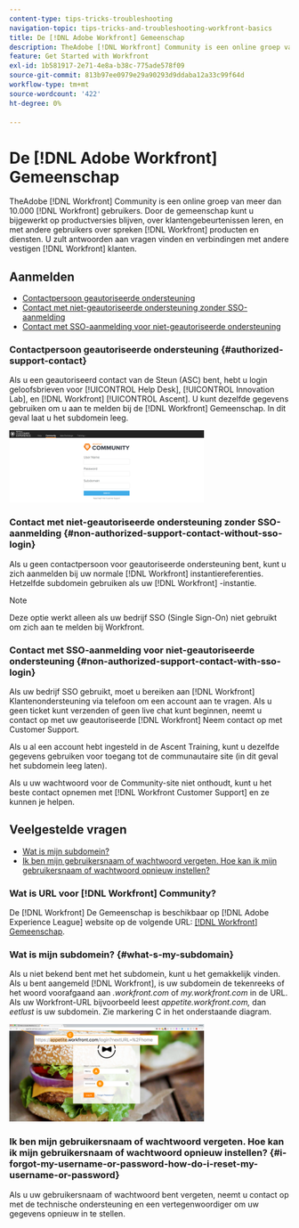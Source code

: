 ```yaml
---
content-type: tips-tricks-troubleshooting
navigation-topic: tips-tricks-and-troubleshooting-workfront-basics
title: De [!DNL Adobe Workfront] Gemeenschap
description: TheAdobe [!DNL Workfront] Community is een online groep van meer dan 10.000 [!DNL Workfront] gebruikers. Door de gemeenschap kunt u bijgewerkt op productversies blijven, over klantengebeurtenissen leren, en met andere gebruikers over spreken [!DNL Workfront] producten en diensten. U zult antwoorden aan vragen vinden en verbindingen met andere vestigen [!DNL Workfront] klanten.
feature: Get Started with Workfront
exl-id: 1b581917-2e71-4e8a-b38c-775ade578f09
source-git-commit: 813b97ee0979e29a90293d9ddaba12a33c99f64d
workflow-type: tm+mt
source-wordcount: '422'
ht-degree: 0%

---
```


# De [!DNL Adobe Workfront] Gemeenschap

TheAdobe [!DNL Workfront] Community is een online groep van meer dan 10.000 [!DNL Workfront] gebruikers. Door de gemeenschap kunt u bijgewerkt op productversies blijven, over klantengebeurtenissen leren, en met andere gebruikers over spreken [!DNL Workfront] producten en diensten. U zult antwoorden aan vragen vinden en verbindingen met andere vestigen [!DNL Workfront] klanten.

<!--
<img src="assets/screen-shot-2018-09-06-at-11.38.27-am-350x112.png" alt="Screen_Shot_2018-09-06_at_11.38.27_AM.png" style="width: 350;height: 112;" data-mc-conditions="QuicksilverOrClassic.Draft mode">
-->

## Aanmelden

* [Contactpersoon geautoriseerde ondersteuning](#authorized-support-contact)
* [Contact met niet-geautoriseerde ondersteuning zonder SSO-aanmelding](#non-authorized-support-contact-without-sso-login)
* [Contact met SSO-aanmelding voor niet-geautoriseerde ondersteuning](#non-authorized-support-contact-with-sso-login)

### Contactpersoon geautoriseerde ondersteuning {#authorized-support-contact}

Als u een geautoriseerd contact van de Steun (ASC) bent, hebt u login geloofsbrieven voor [!UICONTROL Help Desk], [!UICONTROL Innovation Lab], en [!DNL Workfront] [!UICONTROL Ascent]. U kunt dezelfde gegevens gebruiken om u aan te melden bij de [!DNL Workfront] Gemeenschap. In dit geval laat u het subdomein leeg.

![community_4.png](assets/community-4-350x129.png)

### Contact met niet-geautoriseerde ondersteuning zonder SSO-aanmelding {#non-authorized-support-contact-without-sso-login}

Als u geen contactpersoon voor geautoriseerde ondersteuning bent, kunt u zich aanmelden bij uw normale [!DNL Workfront] instantiereferenties. Hetzelfde subdomein gebruiken als uw [!DNL Workfront] -instantie.

>[!NOTE]
>
>Deze optie werkt alleen als uw bedrijf SSO (Single Sign-On) niet gebruikt om zich aan te melden bij Workfront.

### Contact met SSO-aanmelding voor niet-geautoriseerde ondersteuning {#non-authorized-support-contact-with-sso-login}

Als uw bedrijf SSO gebruikt, moet u bereiken aan [!DNL Workfront] Klantenondersteuning via telefoon om een account aan te vragen. Als u geen ticket kunt verzenden of geen live chat kunt beginnen, neemt u contact op met uw geautoriseerde [!DNL Workfront] Neem contact op met Customer Support.

Als u al een account hebt ingesteld in de Ascent Training, kunt u dezelfde gegevens gebruiken voor toegang tot de communautaire site (in dit geval het subdomein leeg laten).

Als u uw wachtwoord voor de Community-site niet onthoudt, kunt u het beste contact opnemen met [!DNL Workfront Customer Support] en ze kunnen je helpen.

## Veelgestelde vragen

* [Wat is mijn subdomein?](#what-s-my-subdomain)
* [Ik ben mijn gebruikersnaam of wachtwoord vergeten. Hoe kan ik mijn gebruikersnaam of wachtwoord opnieuw instellen?](#i-forgot-my-username-or-password-how-do-i-reset-my-username-or-password)

### Wat is URL voor [!DNL Workfront] Community?

De [!DNL Workfront] De Gemeenschap is beschikbaar op [!DNL Adobe Experience League] website op de volgende URL:  [[!DNL Workfront] Gemeenschap](https://experienceleaguecommunities.adobe.com/t5/workfront/ct-p/workfront).

### Wat is mijn subdomein? {#what-s-my-subdomain}

Als u niet bekend bent met het subdomein, kunt u het gemakkelijk vinden. Als u bent aangemeld [!DNL Workfront], is uw subdomein de tekenreeks of het woord voorafgaand aan *.workfront.com*  of *my.workfront.com* in de URL. Als uw Workfront-URL bijvoorbeeld leest *appetite.workfront.com,* dan *eetlust* is uw subdomein. Zie markering C in het onderstaande diagram.

![community_5.png](assets/community-5-350x175.png)

### Ik ben mijn gebruikersnaam of wachtwoord vergeten. Hoe kan ik mijn gebruikersnaam of wachtwoord opnieuw instellen? {#i-forgot-my-username-or-password-how-do-i-reset-my-username-or-password}

Als u uw gebruikersnaam of wachtwoord bent vergeten, neemt u contact op met de technische ondersteuning en een vertegenwoordiger om uw gegevens opnieuw in te stellen.
